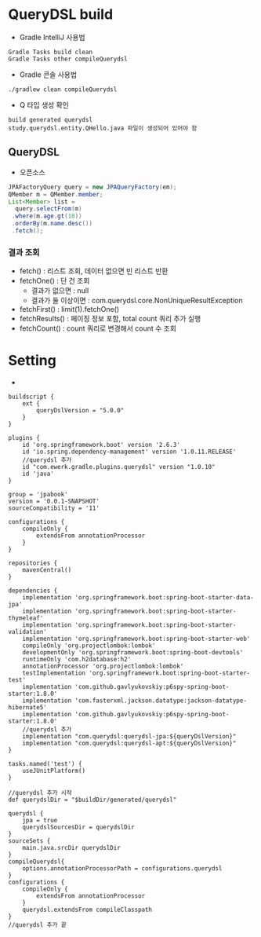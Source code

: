 # QueryDSL build 
- Gradle IntelliJ 사용법
```
Gradle Tasks build clean
Gradle Tasks other compileQuerydsl
```
- Gradle 콘솔 사용법
```
./gradlew clean compileQuerydsl
```
- Q 타입 생성 확인
```
build generated querydsl
study.querydsl.entity.QHello.java 파일이 생성되어 있어야 함
```

## QueryDSL 
- 오픈소스
```java
JPAFactoryQuery query = new JPAQueryFactory(em);
QMember m = QMember.member; 
List<Member> list = 
  query.selectFrom(m)
 .where(m.age.gt(18)) 
 .orderBy(m.name.desc())
 .fetch();
```


### 결과 조회
- fetch() : 리스트 조회, 데이터 없으면 빈 리스트 반환
- fetchOne() : 단 건 조회
  - 결과가 없으면 : null
  - 결과가 둘 이상이면 : com.querydsl.core.NonUniqueResultException
- fetchFirst() : limit(1).fetchOne()
- fetchResults() : 페이징 정보 포함, total count 쿼리 추가 실행
- fetchCount() : count 쿼리로 변경해서 count 수 조회



# Setting
- 
```
buildscript {
	ext {
		queryDslVersion = "5.0.0"
	}
}

plugins {
	id 'org.springframework.boot' version '2.6.3'
	id 'io.spring.dependency-management' version '1.0.11.RELEASE'
	//querydsl 추가
	id "com.ewerk.gradle.plugins.querydsl" version "1.0.10"
	id 'java'
}

group = 'jpabook'
version = '0.0.1-SNAPSHOT'
sourceCompatibility = '11'

configurations {
	compileOnly {
		extendsFrom annotationProcessor
	}
}

repositories {
	mavenCentral()
}

dependencies {
	implementation 'org.springframework.boot:spring-boot-starter-data-jpa'
	implementation 'org.springframework.boot:spring-boot-starter-thymeleaf'
	implementation 'org.springframework.boot:spring-boot-starter-validation'
	implementation 'org.springframework.boot:spring-boot-starter-web'
	compileOnly 'org.projectlombok:lombok'
	developmentOnly 'org.springframework.boot:spring-boot-devtools'
	runtimeOnly 'com.h2database:h2'
	annotationProcessor 'org.projectlombok:lombok'
	testImplementation 'org.springframework.boot:spring-boot-starter-test'
	implementation 'com.github.gavlyukovskiy:p6spy-spring-boot-starter:1.8.0'
	implementation 'com.fasterxml.jackson.datatype:jackson-datatype-hibernate5'
	implementation 'com.github.gavlyukovskiy:p6spy-spring-boot-starter:1.8.0'
	//querydsl 추가
	implementation "com.querydsl:querydsl-jpa:${queryDslVersion}"
	implementation "com.querydsl:querydsl-apt:${queryDslVersion}"
}

tasks.named('test') {
	useJUnitPlatform()
}

//querydsl 추가 시작
def querydslDir = "$buildDir/generated/querydsl"

querydsl {
	jpa = true
	querydslSourcesDir = querydslDir
}
sourceSets {
	main.java.srcDir querydslDir
}
compileQuerydsl{
	options.annotationProcessorPath = configurations.querydsl
}
configurations {
	compileOnly {
		extendsFrom annotationProcessor
	}
	querydsl.extendsFrom compileClasspath
}
//querydsl 추가 끝
```
